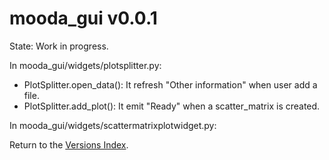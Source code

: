 # mooda_gui v0.0.1

State: Work in progress.

In mooda_gui/widgets/plotsplitter.py:

* PlotSplitter.open_data(): It refresh "Other information" when user add a file.
* PlotSplitter.add_plot(): It emit "Ready" when a scatter_matrix is created.

In mooda_gui/widgets/scattermatrixplotwidget.py:

Return to the [Versions Index](index_versions.md).

